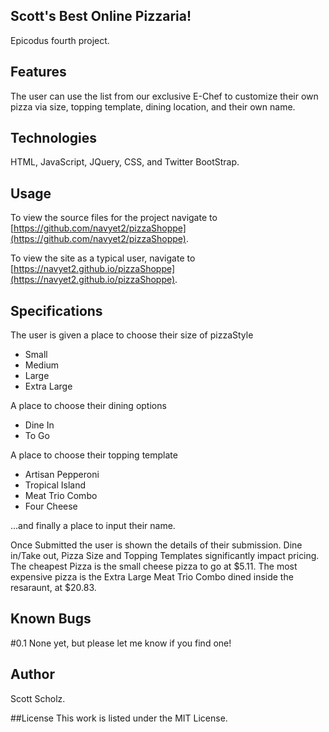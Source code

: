 ## Scott's Best Online Pizzaria!
Epicodus fourth project.

## Features
The user can use the list from our exclusive E-Chef to customize their own pizza via size, topping template, dining location, and their own name.

## Technologies
HTML, JavaScript, JQuery, CSS, and Twitter BootStrap.

## Usage

To view the source files for the project navigate to [https://github.com/navyet2/pizzaShoppe](https://github.com/navyet2/pizzaShoppe).

To view the site as a typical user, navigate to [https://navyet2.github.io/pizzaShoppe](https://navyet2.github.io/pizzaShoppe).


## Specifications
The user is given a place to choose their size of pizzaStyle

* Small
* Medium
* Large
* Extra Large

A place to choose their dining options

* Dine In
* To Go

A place to choose their topping template

* Artisan Pepperoni
* Tropical Island
* Meat Trio Combo
* Four Cheese

...and finally a place to input their name.

Once Submitted the user is shown the details of their submission. Dine in/Take out, Pizza Size and Topping Templates significantly impact pricing. The cheapest Pizza is the small cheese pizza to go at $5.11. The most expensive pizza is the Extra Large Meat Trio Combo dined inside the resaraunt, at $20.83.



## Known Bugs

#0.1
None yet, but please let me know if you find one!

## Author
Scott Scholz.

##License
This work is listed under the MIT License.
